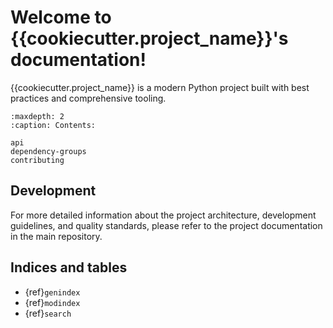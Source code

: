 # Welcome to {{cookiecutter.project_name}}'s documentation!

{{cookiecutter.project_name}} is a modern Python project built with best practices and comprehensive tooling.

```{toctree}
:maxdepth: 2
:caption: Contents:

api
dependency-groups
contributing
```

## Development

For more detailed information about the project architecture, development guidelines, and quality standards, please refer to the project documentation in the main repository.

## Indices and tables

* {ref}`genindex`
* {ref}`modindex`
* {ref}`search`
